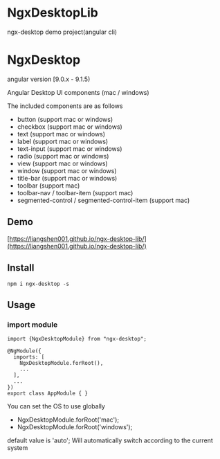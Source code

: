 # NgxDesktopLib

ngx-desktop demo project(angular cli)

# NgxDesktop

angular version [9.0.x - 9.1.5)

Angular Desktop UI components (mac / windows)

The included components are as follows

* button (support mac or windows)
* checkbox (support mac or windows)
* text (support mac or windows)
* label (support mac or windows)
* text-input (support mac or windows)
* radio (support mac or windows)
* view (support mac or windows)
* window (support mac or windows)
* title-bar (support mac or windows)
* toolbar (support mac)
* toolbar-nav / toolbar-item (support mac)
* segmented-control / segmented-control-item (support mac)

## Demo

[https://liangshen001.github.io/ngx-desktop-lib/](https://liangshen001.github.io/ngx-desktop-lib/)

## Install
````
npm i ngx-desktop -s
````

## Usage

### import module

```
import {NgxDesktopModule} from "ngx-desktop";

@NgModule({
  imports: [
    NgxDesktopModule.forRoot(),
    ...
  ],
  ...
})
export class AppModule { }
```

You can set the OS to use globally

* NgxDesktopModule.forRoot('mac');
* NgxDesktopModule.forRoot('windows');

default value is 'auto';
Will automatically switch according to the current system
